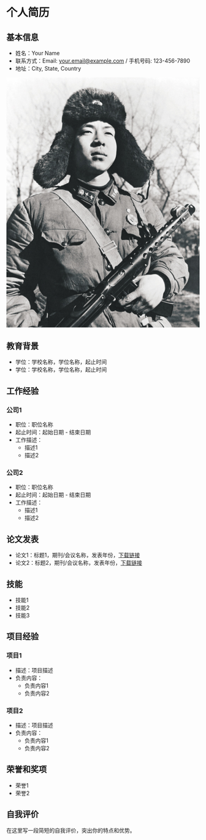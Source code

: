 # 个人简历

## 基本信息
- 姓名：Your Name
- 联系方式：Email: your.email@example.com / 手机号码: 123-456-7890
- 地址：City, State, Country

![个人照片](R.jpg)

## 教育背景
- 学位：学校名称，学位名称，起止时间
- 学位：学校名称，学位名称，起止时间

## 工作经验
### 公司1
- 职位：职位名称
- 起止时间：起始日期 - 结束日期
- 工作描述：
  - 描述1
  - 描述2

### 公司2
- 职位：职位名称
- 起止时间：起始日期 - 结束日期
- 工作描述：
  - 描述1
  - 描述2

## 论文发表
- 论文1：标题1，期刊/会议名称，发表年份，[下载链接](paper1.pdf)
- 论文2：标题2，期刊/会议名称，发表年份，[下载链接](paper2.pdf)

## 技能
- 技能1
- 技能2
- 技能3

## 项目经验
### 项目1
- 描述：项目描述
- 负责内容：
  - 负责内容1
  - 负责内容2

### 项目2
- 描述：项目描述
- 负责内容：
  - 负责内容1
  - 负责内容2

## 荣誉和奖项
- 荣誉1
- 荣誉2

## 自我评价
在这里写一段简短的自我评价，突出你的特点和优势。
